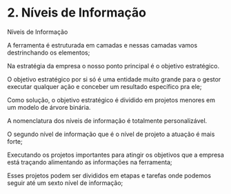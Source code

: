 # 2. Níveis de Informação


Níveis de Informação

A ferramenta é estruturada em camadas e nessas camadas vamos destrinchando os elementos;

Na estratégia da empresa o nosso ponto principal é o objetivo estratégico.

O objetivo estratégico por si só é uma entidade muito grande para o gestor executar qualquer ação e conceber um resultado específico pra ele;

Como solução, o objetivo estratégico é dividido em projetos menores em um modelo de árvore binária.

A nomenclatura dos níveis de informação é totalmente personalizável.

O segundo nível de informação que é o nível de projeto a atuação é mais forte;

Executando os projetos importantes para atingir os objetivos que a empresa está traçando alimentando as informações na ferramenta;

Esses projetos podem ser divididos em etapas e tarefas onde podemos seguir até um sexto nível de informação;

